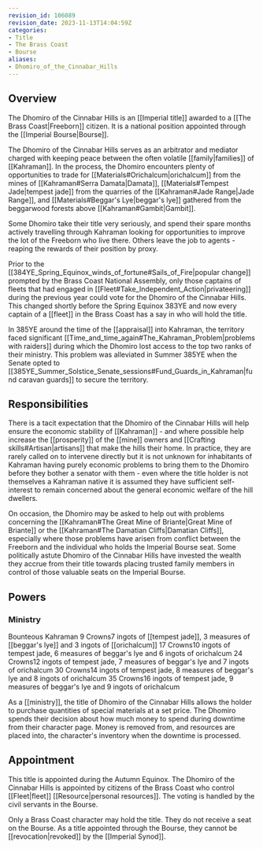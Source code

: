 ```yaml
---
revision_id: 106089
revision_date: 2023-11-13T14:04:59Z
categories:
- Title
- The Brass Coast
- Bourse
aliases:
- Dhomiro_of_the_Cinnabar_Hills
---
```



## Overview
The Dhomiro of the Cinnabar Hills is an [[Imperial title]]  awarded to a [[The Brass Coast|Freeborn]] citizen. It is a national position appointed through the [[Imperial Bourse|Bourse]].

The Dhomiro of the Cinnabar Hills serves as an arbitrator and mediator charged with keeping peace between the often volatile [[family|families]] of [[Kahraman]]. In the process, the Dhomiro encounters plenty of opportunities to trade for [[Materials#Orichalcum|orichalcum]] from the mines of [[Kahraman#Serra Damata|Damata]], [[Materials#Tempest Jade|tempest jade]] from the quarries of the [[Kahraman#Jade Range|Jade Range]], and [[Materials#Beggar's Lye|beggar's lye]] gathered from the beggarwood forests above [[Kahraman#Gambit|Gambit]].

Some Dhomiro take their title very seriously, and spend their spare months actively travelling through Kahraman looking for opportunities to improve the lot of the Freeborn who live there. Others leave the job to agents - reaping the rewards of their position by proxy.

Prior to the [[384YE_Spring_Equinox_winds_of_fortune#Sails_of_Fire|popular change]] prompted by the Brass Coast National Assembly, only those captains of fleets that had engaged in [[Fleet#Take_Independent_Action|privateering]] during the previous year could vote for the Dhomiro of the Cinnabar Hills. This changed shortly before the Spring Equinox 383YE and now every captain of a [[fleet]] in the Brass Coast has a say in who will hold the title.

In 385YE around the time of the [[appraisal]] into Kahraman, the territory faced significant [[Time_and_time_again#The_Kahraman_Problem|problems with raiders]] during which the Dhomiro lost access to the top two ranks of their ministry. This problem was alleviated in Summer 385YE when the Senate opted to [[385YE_Summer_Solstice_Senate_sessions#Fund_Guards_in_Kahraman|fund caravan guards]] to secure the territory.

## Responsibilities
There is a tacit expectation that the Dhomiro of the Cinnabar Hills will help ensure the economic stability of [[Kahraman]] - and where possible help increase the [[prosperity]] of the [[mine]] owners and [[Crafting skills#Artisan|artisans]] that make the hills their home. In practice, they are rarely called on to intervene directly but it is not unknown for inhabitants of Kahraman having purely economic problems to bring them to the Dhomiro before they bother a senator with them - even where the title holder is not themselves a Kahraman native it is assumed they have sufficient self-interest to remain concerned about the general economic welfare of the hill dwellers.

On occasion, the Dhomiro may be asked to help out with problems concerning the [[Kahraman#The Great Mine of Briante|Great Mine of Briante]] or the [[Kahraman#The Damatian Cliffs|Damatian Cliffs]], especially where those problems have arisen from conflict between the Freeborn and the individual who holds the Imperial Bourse seat. Some politically astute Dhomiro of the Cinnabar Hills have invested the wealth they accrue from their title towards placing trusted family members in control of those valuable seats on the Imperial Bourse.
## Powers
### Ministry

Bounteous Kahraman
9 Crowns7 ingots of [[tempest jade]], 3 measures of [[beggar's lye]] and 3 ingots of [[orichalcum]]
17 Crowns10 ingots of tempest jade, 6 measures of beggar's lye and 6 ingots of orichalcum
24 Crowns12 ingots of tempest jade, 7 measures of beggar's lye and 7 ingots of orichalcum
30 Crowns14 ingots of tempest jade, 8 measures of beggar's lye and 8 ingots of orichalcum
35 Crowns16 ingots of tempest jade, 9 measures of beggar's lye and 9 ingots of orichalcum


As a [[ministry]], the title of Dhomiro of the Cinnabar Hills allows the holder to purchase quantities of special materials at a set price. The Dhomiro spends their decision about how much money to spend during downtime from their character page. Money is removed from, and resources are placed into, the character's inventory when the downtime is processed. 

## Appointment
This title is appointed during the Autumn Equinox. The Dhomiro of the Cinnabar Hills is appointed by citizens of the Brass Coast who control [[Fleet|fleet]] [[Resource|personal resources]]. The voting is handled by the civil servants in the Bourse. 

Only a Brass Coast character may hold the title. They do not receive a seat on the Bourse. As a title appointed through the Bourse, they cannot be [[revocation|revoked]] by the [[Imperial Synod]].





